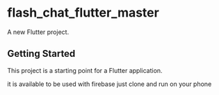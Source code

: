 # flash_chat_flutter_master

A new Flutter project.

## Getting Started

This project is a starting point for a Flutter application.

it is available to be used with firebase 
just clone and run on your phone
